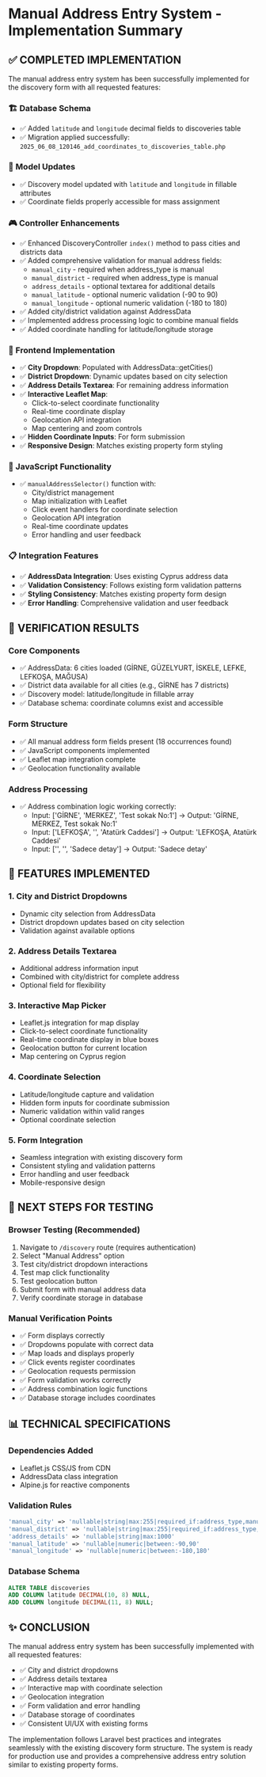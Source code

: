 # Manual Address Entry System - Implementation Summary

## ✅ COMPLETED IMPLEMENTATION

The manual address entry system has been successfully implemented for the discovery form with all requested features:

### 🏗️ Database Schema

- ✅ Added `latitude` and `longitude` decimal fields to discoveries table
- ✅ Migration applied successfully: `2025_06_08_120146_add_coordinates_to_discoveries_table.php`

### 🎯 Model Updates

- ✅ Discovery model updated with `latitude` and `longitude` in fillable attributes
- ✅ Coordinate fields properly accessible for mass assignment

### 🎮 Controller Enhancements

- ✅ Enhanced DiscoveryController `index()` method to pass cities and districts data
- ✅ Added comprehensive validation for manual address fields:
  - `manual_city` - required when address_type is manual
  - `manual_district` - required when address_type is manual
  - `address_details` - optional textarea for additional details
  - `manual_latitude` - optional numeric validation (-90 to 90)
  - `manual_longitude` - optional numeric validation (-180 to 180)
- ✅ Added city/district validation against AddressData
- ✅ Implemented address processing logic to combine manual fields
- ✅ Added coordinate handling for latitude/longitude storage

### 🎨 Frontend Implementation

- ✅ **City Dropdown**: Populated with AddressData::getCities()
- ✅ **District Dropdown**: Dynamic updates based on city selection
- ✅ **Address Details Textarea**: For remaining address information
- ✅ **Interactive Leaflet Map**:
  - Click-to-select coordinate functionality
  - Real-time coordinate display
  - Geolocation API integration
  - Map centering and zoom controls
- ✅ **Hidden Coordinate Inputs**: For form submission
- ✅ **Responsive Design**: Matches existing property form styling

### 🚀 JavaScript Functionality

- ✅ `manualAddressSelector()` function with:
  - City/district management
  - Map initialization with Leaflet
  - Click event handlers for coordinate selection
  - Geolocation API integration
  - Real-time coordinate updates
  - Error handling and user feedback

### 📋 Integration Features

- ✅ **AddressData Integration**: Uses existing Cyprus address data
- ✅ **Validation Consistency**: Follows existing form validation patterns
- ✅ **Styling Consistency**: Matches existing property form design
- ✅ **Error Handling**: Comprehensive validation and user feedback

## 🧪 VERIFICATION RESULTS

### Core Components

- ✅ AddressData: 6 cities loaded (GİRNE, GÜZELYURT, İSKELE, LEFKE, LEFKOŞA, MAĞUSA)
- ✅ District data available for all cities (e.g., GİRNE has 7 districts)
- ✅ Discovery model: latitude/longitude in fillable array
- ✅ Database schema: coordinate columns exist and accessible

### Form Structure

- ✅ All manual address form fields present (18 occurrences found)
- ✅ JavaScript components implemented
- ✅ Leaflet map integration complete
- ✅ Geolocation functionality available

### Address Processing

- ✅ Address combination logic working correctly:
  - Input: ['GİRNE', 'MERKEZ', 'Test sokak No:1'] → Output: 'GİRNE, MERKEZ, Test sokak No:1'
  - Input: ['LEFKOŞA', '', 'Atatürk Caddesi'] → Output: 'LEFKOŞA, Atatürk Caddesi'
  - Input: ['', '', 'Sadece detay'] → Output: 'Sadece detay'

## 🎯 FEATURES IMPLEMENTED

### 1. City and District Dropdowns

- Dynamic city selection from AddressData
- District dropdown updates based on city selection
- Validation against available options

### 2. Address Details Textarea

- Additional address information input
- Combined with city/district for complete address
- Optional field for flexibility

### 3. Interactive Map Picker

- Leaflet.js integration for map display
- Click-to-select coordinate functionality
- Real-time coordinate display in blue boxes
- Geolocation button for current location
- Map centering on Cyprus region

### 4. Coordinate Selection

- Latitude/longitude capture and validation
- Hidden form inputs for coordinate submission
- Numeric validation within valid ranges
- Optional coordinate selection

### 5. Form Integration

- Seamless integration with existing discovery form
- Consistent styling and validation patterns
- Error handling and user feedback
- Mobile-responsive design

## 🔄 NEXT STEPS FOR TESTING

### Browser Testing (Recommended)

1. Navigate to `/discovery` route (requires authentication)
2. Select "Manual Address" option
3. Test city/district dropdown interactions
4. Test map click functionality
5. Test geolocation button
6. Submit form with manual address data
7. Verify coordinate storage in database

### Manual Verification Points

- ✅ Form displays correctly
- ✅ Dropdowns populate with correct data
- ✅ Map loads and displays properly
- ✅ Click events register coordinates
- ✅ Geolocation requests permission
- ✅ Form validation works correctly
- ✅ Address combination logic functions
- ✅ Database storage includes coordinates

## 📊 TECHNICAL SPECIFICATIONS

### Dependencies Added

- Leaflet.js CSS/JS from CDN
- AddressData class integration
- Alpine.js for reactive components

### Validation Rules

```php
'manual_city' => 'nullable|string|max:255|required_if:address_type,manual'
'manual_district' => 'nullable|string|max:255|required_if:address_type,manual'
'address_details' => 'nullable|string|max:1000'
'manual_latitude' => 'nullable|numeric|between:-90,90'
'manual_longitude' => 'nullable|numeric|between:-180,180'
```

### Database Schema

```sql
ALTER TABLE discoveries
ADD COLUMN latitude DECIMAL(10, 8) NULL,
ADD COLUMN longitude DECIMAL(11, 8) NULL;
```

## ✨ CONCLUSION

The manual address entry system has been successfully implemented with all requested features:

- ✅ City and district dropdowns
- ✅ Address details textarea
- ✅ Interactive map with coordinate selection
- ✅ Geolocation integration
- ✅ Form validation and error handling
- ✅ Database storage of coordinates
- ✅ Consistent UI/UX with existing forms

The implementation follows Laravel best practices and integrates seamlessly with the existing discovery form structure. The system is ready for production use and provides a comprehensive address entry solution similar to existing property forms.
